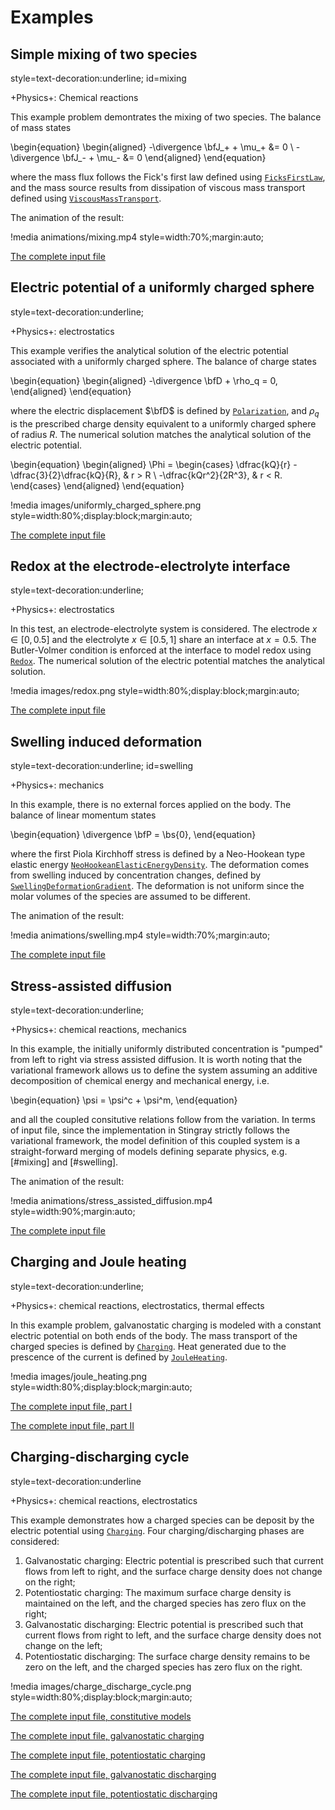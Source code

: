 # Examples

## Simple mixing of two species
style=text-decoration:underline;
id=mixing

+Physics+: Chemical reactions

This example problem demontrates the mixing of two species. The balance of mass states

\begin{equation}
  \begin{aligned}
    -\divergence \bfJ_+ + \mu_+ &= 0 \\
    -\divergence \bfJ_- + \mu_- &= 0
  \end{aligned}
\end{equation}

where the mass flux follows the Fick's first law defined using [`FicksFirstLaw`](FicksFirstLaw.md), and the mass source results from dissipation of viscous mass transport defined using [`ViscousMassTransport`](ViscousMassTransport.md).

The animation of the result:

!media animations/mixing.mp4
       style=width:70%;margin:auto;

[The complete input file](tests/chemical/mixing.i)

## Electric potential of a uniformly charged sphere
style=text-decoration:underline;

+Physics+: electrostatics

This example verifies the analytical solution of the electric potential associated with a uniformly charged sphere. The balance of charge states

\begin{equation}
  \begin{aligned}
    -\divergence \bfD + \rho_q = 0,
  \end{aligned}
\end{equation}

where the electric displacement $\bfD$ is defined by [`Polarization`](Polarization.md), and $\rho_q$ is the prescribed charge density equivalent to a uniformly charged sphere of radius $R$. The numerical solution matches the analytical solution of the electric potential.

\begin{equation}
  \begin{aligned}
    \Phi = 
    \begin{cases}
      \dfrac{kQ}{r} - \dfrac{3}{2}\dfrac{kQ}{R}, & r > R \\
      -\dfrac{kQr^2}{2R^3}, & r < R.
    \end{cases}
  \end{aligned}
\end{equation}

!media images/uniformly_charged_sphere.png
       style=width:80%;display:block;margin:auto;

[The complete input file](tests/electrical/uniform_sphere_charge.i)

## Redox at the electrode-electrolyte interface
style=text-decoration:underline;

+Physics+: electrostatics

In this test, an electrode-electrolyte system is considered. The electrode $x \in [0, 0.5]$ and the electrolyte $x \in [0.5, 1]$ share an interface at $x = 0.5$. The Butler-Volmer condition is enforced at the interface to model redox using [`Redox`](Redox.md). The numerical solution of the electric potential matches the analytical solution.

!media images/redox.png
       style=width:80%;display:block;margin:auto;

[The complete input file](tests/electrical/redox.i)

## Swelling induced deformation
style=text-decoration:underline;
id=swelling

+Physics+: mechanics

In this example, there is no external forces applied on the body. The balance of linear momentum states

\begin{equation}
  \divergence \bfP = \bs{0},
\end{equation}

where the first Piola Kirchhoff stress is defined by a Neo-Hookean type elastic energy [`NeoHookeanElasticEnergyDensity`](NeoHookeanElasticEnergyDensity.md). The deformation comes from swelling induced by concentration changes, defined by [`SwellingDeformationGradient`](SwellingDeformationGradient.md). The deformation is not uniform since the molar volumes of the species are assumed to be different.

The animation of the result:

!media animations/swelling.mp4
       style=width:70%;margin:auto;

[The complete input file](tests/mechanical/swelling.i)

## Stress-assisted diffusion
style=text-decoration:underline;

+Physics+: chemical reactions, mechanics

In this example, the initially uniformly distributed concentration is "pumped" from left to right via stress assisted diffusion. It is worth noting that the variational framework allows us to define the system assuming an additive decomposition of chemical energy and mechanical energy, i.e.

\begin{equation}
  \psi = \psi^c + \psi^m,
\end{equation}

and all the coupled consitutive relations follow from the variation. In terms of input file, since the implementation in Stingray strictly follows the variational framework, the model definition of this coupled system is a straight-forward merging of models defining separate physics, e.g. [#mixing] and [#swelling].

The animation of the result:

!media animations/stress_assisted_diffusion.mp4
       style=width:90%;margin:auto;

[The complete input file](tests/chemical-mechanical/stress_assisted_diffusion.i)

## Charging and Joule heating
style=text-decoration:underline;

+Physics+: chemical reactions, electrostatics, thermal effects

In this example problem, galvanostatic charging is modeled with a constant electric potential on both ends of the body. The mass transport of the charged species is defined by [`Charging`](Charging.md). Heat generated due to the prescence of the current is defined by [`JouleHeating`](JouleHeating.md).

!media images/joule_heating.png
       style=width:80%;display:block;margin:auto;

[The complete input file, part I](tests/chemical-electrical-thermal/base.i)

[The complete input file, part II](tests/chemical-electrical-thermal/charge_galvanostatic.i)

## Charging-discharging cycle
style=text-decoration:underline

+Physics+: chemical reactions, electrostatics

This example demonstrates how a charged species can be deposit by the electric potential using [`Charging`](Charging.md). Four charging/discharging phases are considered:

1. Galvanostatic charging: Electric potential is prescribed such that current flows from left to right, and the surface charge density does not change on the right;
2. Potentiostatic charging: The maximum surface charge density is maintained on the left, and the charged species has zero flux on the right;
3. Galvanostatic discharging: Electric potential is prescribed such that current flows from right to left, and the surface charge density does not change on the left;
4. Potentiostatic discharging: The surface charge density remains to be zero on the left, and the charged species has zero flux on the right.

!media images/charge_discharge_cycle.png
       style=width:80%;display:block;margin:auto;

[The complete input file, constitutive models](tests/chemical-electrical/base.i)

[The complete input file, galvanostatic charging](tests/chemical-electrical/charge_galvanostatic.i)

[The complete input file, potentiostatic charging](tests/chemical-electrical/charge_potentiostatic.i)

[The complete input file, galvanostatic discharging](tests/chemical-electrical/discharge_galvanostatic.i)

[The complete input file, potentiostatic discharging](tests/chemical-electrical/discharge_potentiostatic.i)